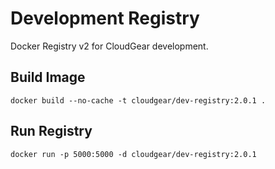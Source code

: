 # Development Registry

Docker Registry v2 for CloudGear development.

## Build Image

    docker build --no-cache -t cloudgear/dev-registry:2.0.1 .

## Run Registry

    docker run -p 5000:5000 -d cloudgear/dev-registry:2.0.1
